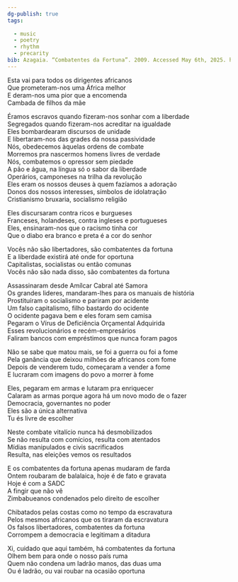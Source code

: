 ```yaml
---
dg-publish: true
tags:
  
  - music
  - poetry
  - rhythm
  - precarity
bib: Azagaia. “Combatentes da Fortuna”. 2009. Accessed May 6th, 2025. https://www.youtube.com/watch?v=pVu8R-VWCKs.
---
```

Esta vai para todos os dirigentes africanos  
Que prometeram-nos uma África melhor  
E deram-nos uma pior que a encomenda  
Cambada de filhos da mãe

Éramos escravos quando fizeram-nos sonhar com a liberdade  
Segregados quando fizeram-nos acreditar na igualdade  
Eles bombardearam discursos de unidade  
E libertaram-nos das grades da nossa passividade  
Nós, obedecemos àquelas ordens de combate  
Morremos pra nascermos homens livres de verdade  
Nós, combatemos o opressor sem piedade  
A pão e água, na língua só o sabor da liberdade  
Operários, camponeses na trilha da revolução  
Eles eram os nossos deuses à quem fazíamos a adoração  
Donos dos nossos interesses, símbolos de idolatração  
Cristianismo bruxaria, socialismo religião

Eles discursaram contra ricos e burgueses  
Franceses, holandeses, contra ingleses e portugueses  
Eles, ensinaram-nos que o racismo tinha cor  
Que o diabo era branco e preta é a cor do senhor

Vocês não são libertadores, são combatentes da fortuna  
E a liberdade existirá até onde for oportuna  
Capitalistas, socialistas ou então comunas  
Vocês não são nada disso, são combatentes da fortuna

Assassinaram desde Amílcar Cabral até Samora  
Os grandes lideres, mandaram-lhes para os manuais de história  
Prostituíram o socialismo e pariram por acidente  
Um falso capitalismo, filho bastardo do ocidente  
O ocidente pagava bem e eles foram sem camisa  
Pegaram o Vírus de Deficiência Orçamental Adquirida  
Esses revolucionários e recém-empresários  
Faliram bancos com empréstimos que nunca foram pagos

Não se sabe que matou mais, se foi a guerra ou foi a fome  
Pela ganância que deixou milhões de africanos com fome  
Depois de venderem tudo, começaram a vender a fome  
E lucraram com imagens do povo a morrer à fome

Eles, pegaram em armas e lutaram pra enriquecer  
Calaram as armas porque agora há um novo modo de o fazer  
Democracia, governantes no poder  
Eles são a única alternativa  
Tu és livre de escolher

Neste combate vitalício nunca há desmobilizados  
Se não resulta com comícios, resulta com atentados  
Mídias manipulados e civis sacrificados  
Resulta, nas eleições vemos os resultados

E os combatentes da fortuna apenas mudaram de farda  
Ontem roubaram de balalaica, hoje é de fato e gravata  
Hoje é com a SADC  
A fingir que não vê  
Zimbabueanos condenados pelo direito de escolher

Chibatados pelas costas como no tempo da escravatura  
Pelos mesmos africanos que os tiraram da escravatura  
Os falsos libertadores, combatentes da fortuna  
Corrompem a democracia e legitimam a ditadura

Xi, cuidado que aqui também, há combatentes da fortuna  
Olhem bem para onde o nosso país ruma  
Quem não condena um ladrão manos, das duas uma  
Ou é ladrão, ou vai roubar na ocasião oportuna